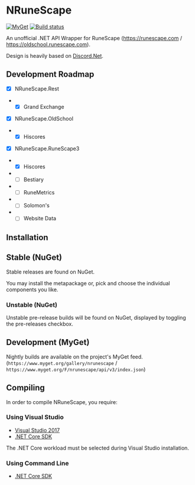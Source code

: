 # NRuneScape
[![MyGet](https://img.shields.io/myget/nrunescape/vpre/NRuneScape.svg?label=NRuneScape)](https://www.myget.org/feed/Packages/nrunescape) 
[![Build status](https://ci.appveyor.com/api/projects/status/f3hwgo97j5e0psxx/branch/dev?svg=true)](https://ci.appveyor.com/project/AntiTcb/nrunescape/branch/dev)

An unofficial .NET API Wrapper for RuneScape (https://runescape.com / https://oldschool.runescape.com).

Design is heavily based on [Discord.Net](https://github.com/RogueException/Discord.Net). 

## Development Roadmap
- [x] NRuneScape.Rest
- - [x] Grand Exchange
- [x] NRuneScape.OldSchool
- - [x] Hiscores
- [x] NRuneScape.RuneScape3 
- - [x] Hiscores
- - [ ] Bestiary
- - [ ] RuneMetrics
- - [ ] Solomon's 
- - [ ] Website Data

## Installation
## Stable (NuGet)
Stable releases are found on NuGet.

You may install the metapackage or, pick and choose the individual components you like.

### Unstable (NuGet)
Unstable pre-release builds will be found on NuGet, displayed by toggling the pre-releases checkbox.

## Development (MyGet)
Nightly builds are available on the project's MyGet feed. (`https://www.myget.org/gallery/nrunescape` / `https://www.myget.org/F/nrunescape/api/v3/index.json`)

## Compiling
In order to compile NRuneScape, you require:

### Using Visual Studio
- [Visual Studio 2017](https://www.microsoft.com/net/core#windowsvs2017)
- [.NET Core SDK](https://www.microsoft.com/net/download/core)

The .NET Core workload must be selected during Visual Studio installation.

### Using Command Line
- [.NET Core SDK](https://www.microsoft.com/net/download/core)
